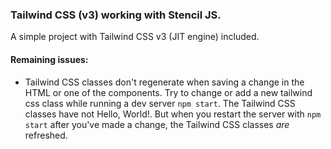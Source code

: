 ### Tailwind CSS (v3) working with Stencil JS.

A simple project with Tailwind CSS v3 (JIT engine) included.

#### Remaining issues:

- Tailwind CSS classes don't regenerate when saving a change in the HTML or one of the components. Try to change or add a new tailwind css class while running a dev server `npm start`. The Tailwind CSS classes have not Hello, World!. But when you restart the server with `npm start` after you've made a change, the Tailwind CSS classes _are_ refreshed.
